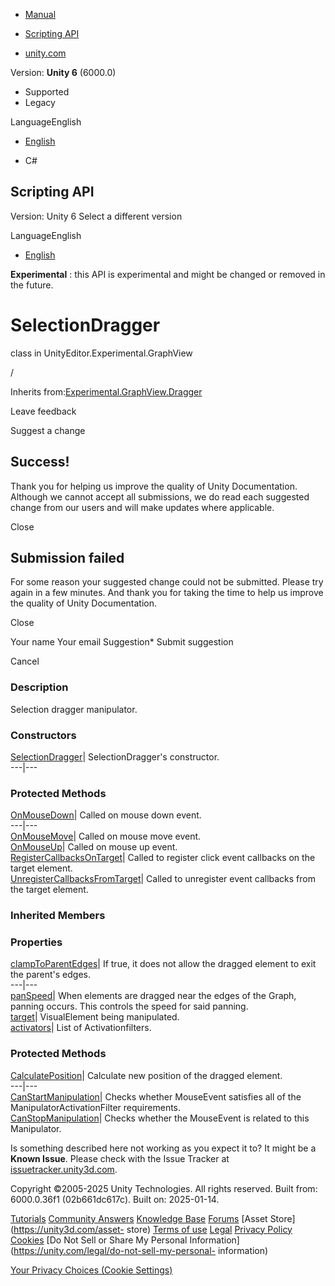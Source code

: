 [ ]()

  * [Manual](../Manual/index.html)
  * [Scripting API](../ScriptReference/index.html)

  * [unity.com](https://unity.com/)

Version: **Unity 6** (6000.0)

  * Supported
  * Legacy

LanguageEnglish

  * [English]()

  * C#

[ ](https://docs.unity3d.com)

## Scripting API

Version: Unity 6 Select a different version

LanguageEnglish

  * [English]()

**Experimental** : this API is experimental and might be changed or removed in
the future.

# SelectionDragger

class in UnityEditor.Experimental.GraphView

/

Inherits
from:[Experimental.GraphView.Dragger](Experimental.GraphView.Dragger.html)

Leave feedback

Suggest a change

## Success!

Thank you for helping us improve the quality of Unity Documentation. Although
we cannot accept all submissions, we do read each suggested change from our
users and will make updates where applicable.

Close

## Submission failed

For some reason your suggested change could not be submitted. Please <a>try
again</a> in a few minutes. And thank you for taking the time to help us
improve the quality of Unity Documentation.

Close

Your name Your email Suggestion* Submit suggestion

Cancel

[ ]()

### Description

Selection dragger manipulator.

### Constructors

[SelectionDragger](Experimental.GraphView.SelectionDragger-ctor.html)|
SelectionDragger's constructor.  
---|---  
  
### Protected Methods

[OnMouseDown](Experimental.GraphView.SelectionDragger.OnMouseDown.html)|
Called on mouse down event.  
---|---  
[OnMouseMove](Experimental.GraphView.SelectionDragger.OnMouseMove.html)|
Called on mouse move event.  
[OnMouseUp](Experimental.GraphView.SelectionDragger.OnMouseUp.html)| Called on
mouse up event.  
[RegisterCallbacksOnTarget](Experimental.GraphView.SelectionDragger.RegisterCallbacksOnTarget.html)|
Called to register click event callbacks on the target element.  
[UnregisterCallbacksFromTarget](Experimental.GraphView.SelectionDragger.UnregisterCallbacksFromTarget.html)|
Called to unregister event callbacks from the target element.  
  
### Inherited Members

### Properties

[clampToParentEdges](Experimental.GraphView.Dragger-clampToParentEdges.html)|
If true, it does not allow the dragged element to exit the parent's edges.  
---|---  
[panSpeed](Experimental.GraphView.Dragger-panSpeed.html)| When elements are
dragged near the edges of the Graph, panning occurs. This controls the speed
for said panning.  
[target](UIElements.Manipulator-target.html)|  VisualElement being
manipulated.  
[activators](UIElements.MouseManipulator-activators.html)|  List of
Activationfilters.  
  
### Protected Methods

[CalculatePosition](Experimental.GraphView.Dragger.CalculatePosition.html)|
Calculate new position of the dragged element.  
---|---  
[CanStartManipulation](UIElements.MouseManipulator.CanStartManipulation.html)|
Checks whether MouseEvent satisfies all of the ManipulatorActivationFilter
requirements.  
[CanStopManipulation](UIElements.MouseManipulator.CanStopManipulation.html)|
Checks whether the MouseEvent is related to this Manipulator.  
  
Is something described here not working as you expect it to? It might be a
**Known Issue**. Please check with the Issue Tracker at
[issuetracker.unity3d.com](https://issuetracker.unity3d.com).

Copyright ©2005-2025 Unity Technologies. All rights reserved. Built from:
6000.0.36f1 (02b661dc617c). Built on: 2025-01-14.

[Tutorials](https://unity3d.com/learn) [Community
Answers](https://answers.unity3d.com) [Knowledge
Base](https://support.unity3d.com/hc/en-us)
[Forums](https://forum.unity3d.com) [Asset Store](https://unity3d.com/asset-
store) [Terms of use](https://docs.unity3d.com/Manual/TermsOfUse.html)
[Legal](https://unity.com/legal) [Privacy
Policy](https://unity.com/legal/privacy-policy)
[Cookies](https://unity.com/legal/cookie-policy) [Do Not Sell or Share My
Personal Information](https://unity.com/legal/do-not-sell-my-personal-
information)

[Your Privacy Choices (Cookie Settings)](javascript:void\(0\);)

